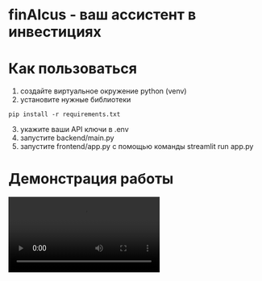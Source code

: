 # finAIcus - ваш ассистент в инвестициях


# Как пользоваться
1. создайте виртуальное окружение python (venv)
2. установите нужные библиотеки
```
pip install -r requirements.txt
```
3. укажите ваши API ключи в .env
4. запустите backend/main.py
5. запустите frontend/app.py с помощью команды streamlit run app.py
   
# Демонстрация работы
![Демонстрация работы](demo/output.mp4)